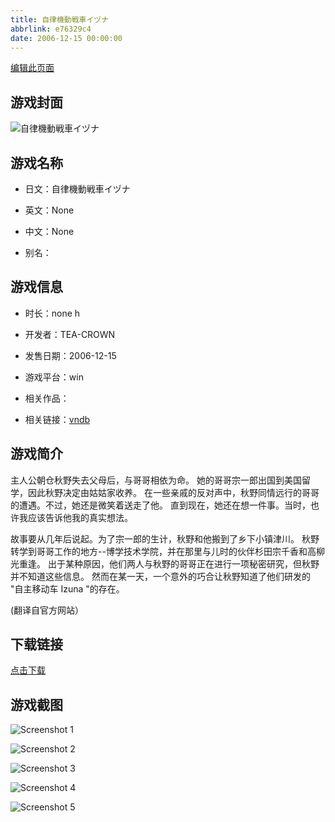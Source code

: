 ```yaml
---
title: 自律機動戦車イヅナ
abbrlink: e76329c4
date: 2006-12-15 00:00:00
---
```

[编辑此页面](https://github.com/ACG-3/ADV3-source/blob/main/source/_posts/%E8%87%AA%E5%BE%8B%E6%A9%9F%E5%8B%95%E6%88%A6%E8%BB%8A%E3%82%A4%E3%83%85%E3%83%8A.md)

## 游戏封面

![自律機動戦車イヅナ](https://pan.timero.xyz/d/onedrive/img_lib_001/%E8%87%AA%E5%BE%8B%E6%A9%9F%E5%8B%95%E6%88%A6%E8%BB%8A%E3%82%A4%E3%83%85%E3%83%8A_cover.avif)


## 游戏名称

- 日文：自律機動戦車イヅナ
- 英文：None
- 中文：None

- 别名：


## 游戏信息

- 时长：none h
- 开发者：TEA-CROWN
- 发售日期：2006-12-15
- 游戏平台：win
- 相关作品：

- 相关链接：[vndb](https://vndb.org/v2995)


## 游戏简介

主人公朝仓秋野失去父母后，与哥哥相依为命。
她的哥哥宗一郎出国到美国留学，因此秋野决定由姑姑家收养。
在一些亲戚的反对声中，秋野同情远行的哥哥的遭遇。不过，她还是微笑着送走了他。
直到现在，她还在想一件事。当时，也许我应该告诉他我的真实想法。

故事要从几年后说起。为了宗一郎的生计，秋野和他搬到了乡下小镇津川。
秋野转学到哥哥工作的地方--博学技术学院，并在那里与儿时的伙伴杉田宗千香和高柳光重逢。
出于某种原因，他们两人与秋野的哥哥正在进行一项秘密研究，但秋野并不知道这些信息。
然而在某一天，一个意外的巧合让秋野知道了他们研发的 "自主移动车 Izuna "的存在。

(翻译自官方网站）


## 下载链接

[点击下载](https://pan.timero.xyz/onedrive/adv_lib_001/%E8%87%AA%E5%BE%8B%E6%A9%9F%E5%8B%95%E6%88%A6%E8%BB%8A%E3%82%A4%E3%83%85%E3%83%8A)


## 游戏截图


![Screenshot 1](https://pan.timero.xyz/d/onedrive/img_lib_001/%E8%87%AA%E5%BE%8B%E6%A9%9F%E5%8B%95%E6%88%A6%E8%BB%8A%E3%82%A4%E3%83%85%E3%83%8A_Screenshot_1.avif)

![Screenshot 2](https://pan.timero.xyz/d/onedrive/img_lib_001/%E8%87%AA%E5%BE%8B%E6%A9%9F%E5%8B%95%E6%88%A6%E8%BB%8A%E3%82%A4%E3%83%85%E3%83%8A_Screenshot_2.avif)

![Screenshot 3](https://pan.timero.xyz/d/onedrive/img_lib_001/%E8%87%AA%E5%BE%8B%E6%A9%9F%E5%8B%95%E6%88%A6%E8%BB%8A%E3%82%A4%E3%83%85%E3%83%8A_Screenshot_3.avif)

![Screenshot 4](https://pan.timero.xyz/d/onedrive/img_lib_001/%E8%87%AA%E5%BE%8B%E6%A9%9F%E5%8B%95%E6%88%A6%E8%BB%8A%E3%82%A4%E3%83%85%E3%83%8A_Screenshot_4.avif)

![Screenshot 5](https://pan.timero.xyz/d/onedrive/img_lib_001/%E8%87%AA%E5%BE%8B%E6%A9%9F%E5%8B%95%E6%88%A6%E8%BB%8A%E3%82%A4%E3%83%85%E3%83%8A_Screenshot_5.avif)

